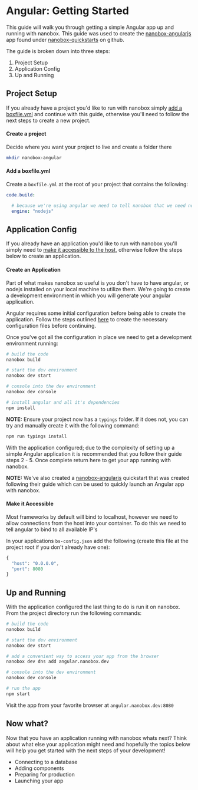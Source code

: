 # Angular: Getting Started
This guide will walk you through getting a simple Angular app up and running with nanobox. This guide was used to create the <a href="https://github.com/nanobox-quickstarts/nanobox-angularjs" target="\_blank">nanobox-angularjs</a> app found under <a href="https://github.com/nanobox-quickstarts" target="\_blank">nanobox-quickstarts</a> on github.

The guide is broken down into three steps:

1. Project Setup
2. Application Config
3. Up and Running

## Project Setup
If you already have a project you'd like to run with nanobox simply [add a boxfile.yml](#add-a-boxfile-yml) and continue with this guide, otherwise you'll need to follow the next steps to create a new project.

#### Create a project
Decide where you want your project to live and create a folder there

```bash
mkdir nanobox-angular
```

#### Add a boxfile.yml
Create a `boxfile.yml` at the root of your project that contains the following:

```yaml
code.build:

  # because we're using angular we need to tell nanobox that we need nodejs in our container
  engine: "nodejs"
```

## Application Config
If you already have an application you'd like to run with nanobox you'll simply need to [make it accessible to the host](#make-it-accessible), otherwise follow the steps below to create an application.

#### Create an Application
Part of what makes nanobox so useful is you don't have to have angular, or nodejs installed on your local machine to utilize them. We're going to create a development environment in which you will generate your angular application.

Angular requires some initial configuration before being able to create the application. Follow the steps outlined <a href="https://angular.io/docs/ts/latest/quickstart.html#!#add-config-files" target="\_blank">here</a> to create the necessary configuration files before continuing.

Once you've got all the configuration in place we need to get a development environment running:

```bash
# build the code
nanobox build

# start the dev environment
nanobox dev start

# console into the dev environment
nanobox dev console

# install angular and all it's dependencies
npm install
```

**NOTE:** Ensure your project now has a `typings` folder. If it does not, you can try and manually create it with the following command:

```bash
npm run typings install
```

With the application configured; due to the complexity of setting up a simple Angular application it is recommended that you follow their guide steps 2 - 5. Once complete return here to get your app running with nanobox.

**NOTE:** We've also created a <a href="https://github.com/nanobox-quickstarts/nanobox-angularjs" target="\_blank">nanobox-angularjs</a> quickstart that was created following their guide which can be used to quickly launch an Angular app with nanobox.

#### Make it Accessible
Most frameworks by default will bind to localhost, however we need to allow connections from the host into your container. To do this we need to tell angular to bind to all available IP's

In your applications `bs-config.json` add the following (create this file at the project root if you don't already have one):

```javascript
{
  "host": "0.0.0.0",
  "port": 8080
}
```

## Up and Running
With the application configured the last thing to do is run it on nanobox. From the project directory run the following commands:

```bash
# build the code
nanobox build

# start the dev environment
nanobox dev start

# add a convenient way to access your app from the browser
nanobox dev dns add angular.nanobox.dev

# console into the dev environment
nanobox dev console

# run the app
npm start
```

Visit the app from your favorite browser at `angular.nanobox.dev:8080`

## Now what?
Now that you have an application running with nanobox whats next? Think about what else your application might need and hopefully the topics below will help you get started with the next steps of your development!

* Connecting to a database
* Adding components
* Preparing for production
* Launching your app
